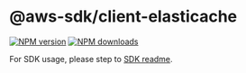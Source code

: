 # @aws-sdk/client-elasticache

[![NPM version](https://img.shields.io/npm/v/@aws-sdk/client-elasticache/beta.svg)](https://www.npmjs.com/package/@aws-sdk/client-elasticache)
[![NPM downloads](https://img.shields.io/npm/dm/@aws-sdk/client-elasticache.svg)](https://www.npmjs.com/package/@aws-sdk/client-elasticache)

For SDK usage, please step to [SDK readme](https://github.com/aws/aws-sdk-js-v3).

